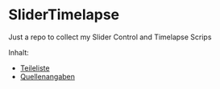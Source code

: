 # SliderTimelapse
Just a repo to collect my Slider Control and Timelapse Scrips

Inhalt:
- [Teileliste](https://github.com/tbrumm/SliderTimelapse/blob/master/Parts.md)
- [Quellenangaben](https://github.com/tbrumm/SliderTimelapse/blob/master/Quellen.md)
